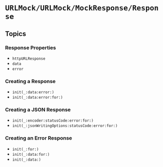 # ``URLMock/URLMock/MockResponse/Response``

## Topics

### Response Properties

- ``httpURLResponse``
- ``data``
- ``error``

### Creating a Response

- ``init(_:data:error:)``
- ``init(_:data:error:for:)``

### Creating a JSON Response

- ``init(_:encoder:statusCode:error:for:)``
- ``init(_:jsonWritingOptions:statusCode:error:for:)``

### Creating an Error Response

- ``init(_:for:)``
- ``init(_:data:for:)``
- ``init(_:data:)``

